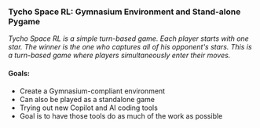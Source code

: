 ### Tycho Space RL: Gymnasium Environment and Stand-alone Pygame
*Tycho Space RL is a simple turn-based game. Each player starts with one star. The winner is the one who captures all of his opponent's stars. This is a turn-based game where players simultaneously enter their moves.*

#### Goals:
- Create a Gymnasium-compliant environment
- Can also be played as a standalone game
- Trying out new Copilot and AI coding tools
- Goal is to have those tools do as much of the work as possible
